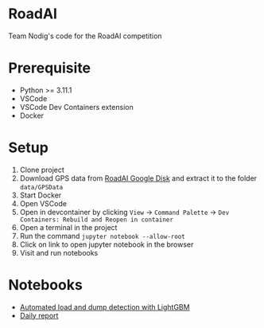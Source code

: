 # RoadAI

Team Nodig's code for the RoadAI competition

# Prerequisite
- Python >= 3.11.1
- VSCode
- VSCode Dev Containers extension
- Docker

# Setup

1) Clone project
1) Download GPS data from [RoadAI Google Disk](https://drive.google.com/drive/folders/1_NEoph7pBfK36pVU16cwOh8r6PpkBvwV) and extract it to the folder `data/GPSData`
2) Start Docker
3) Open VSCode
4) Open in devcontainer by clicking `View` -> `Command Palette` -> `Dev Containers: Rebuild and Reopen in container`
5) Open a terminal in the project
6) Run the command `jupyter notebook --allow-root`
7) Click on link to open jupyter notebook in the browser
8) Visit and run notebooks

# Notebooks

- [Automated load and dump detection with LightGBM](load_dump_lightgbm_demo.ipynb)
- [Daily report](daily_report_demo.ipynb)
